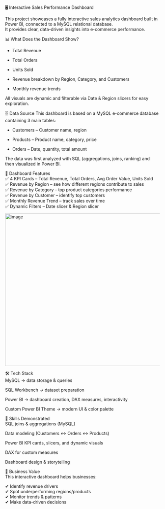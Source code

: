 🖥️ Interactive Sales Performance Dashboard

This project showcases a fully interactive sales analytics dashboard built in Power BI, connected to a MySQL relational database.  
It provides clear, data-driven insights into e-commerce performance.  

📊 What Does the Dashboard Show?  

* Total Revenue  

* Total Orders  

* Units Sold  

* Revenue breakdown by Region, Category, and Customers  

* Monthly revenue trends  

All visuals are dynamic and filterable via Date & Region slicers for easy exploration.  

🗄 Data Source
This dashboard is based on a MySQL e-commerce database containing 3 main tables:  

* Customers – Customer name, region  

* Products – Product name, category, price  

* Orders – Date, quantity, total amount  

The data was first analyzed with SQL (aggregations, joins, ranking) and then visualized in Power BI.

📌 Dashboard Features  
✅ 4 KPI Cards – Total Revenue, Total Orders, Avg Order Value, Units Sold  
✅ Revenue by Region – see how different regions contribute to sales  
✅ Revenue by Category – top product categories performance  
✅ Revenue by Customer – identify top customers  
✅ Monthly Revenue Trend – track sales over time  
✅ Dynamic Filters – Date slicer & Region slicer  

<img width="916" height="495" alt="image" src="https://github.com/user-attachments/assets/8a9e0272-0c70-471c-b75a-bfe3813e3200" />


🛠 Tech Stack  
MySQL → data storage & queries  

SQL Workbench → dataset preparation  

Power BI → dashboard creation, DAX measures, interactivity  

Custom Power BI Theme → modern UI & color palette  

🧠 Skills Demonstrated  
SQL joins & aggregations (MySQL)  

Data modeling (Customers ↔ Orders ↔ Products)  

Power BI KPI cards, slicers, and dynamic visuals  

DAX for custom measures  

Dashboard design & storytelling  

💼 Business Value  
This interactive dashboard helps businesses:  

✔ Identify revenue drivers  
✔ Spot underperforming regions/products  
✔ Monitor trends & patterns  
✔ Make data-driven decisions  


